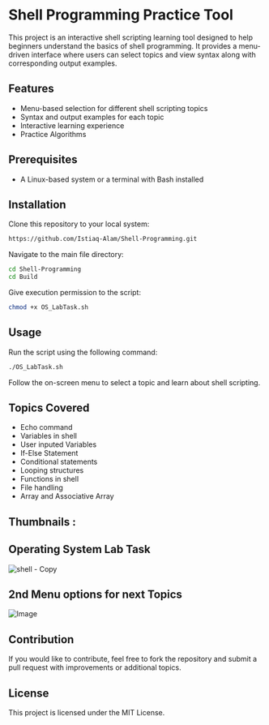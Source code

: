 # Shell Programming Practice Tool
  
This project is an interactive shell scripting learning tool designed to help beginners understand the basics of shell programming. It provides a menu-driven interface where users can select topics and view syntax along with corresponding output examples.

## Features
- Menu-based selection for different shell scripting topics
- Syntax and output examples for each topic
- Interactive learning experience
- Practice Algorithms

## Prerequisites
- A Linux-based system or a terminal with Bash installed

## Installation
Clone this repository to your local system:
```sh
https://github.com/Istiaq-Alam/Shell-Programming.git
```
Navigate to the main file directory:
```sh
cd Shell-Programming
cd Build
```
Give execution permission to the script:
```sh
chmod +x OS_LabTask.sh
```

## Usage
Run the script using the following command:
```sh
./OS_LabTask.sh
```
Follow the on-screen menu to select a topic and learn about shell scripting.

## Topics Covered
- Echo command
- Variables in shell
- User inputed Variables
- If-Else Statement
- Conditional statements
- Looping structures
- Functions in shell
- File handling
- Array and Associative Array

## Thumbnails : 
## Operating System Lab Task 
![shell - Copy](https://github.com/user-attachments/assets/897e7bda-a8ea-4668-9e8f-30a3789363a8)

## 2nd Menu options for next Topics
![Image](https://github.com/user-attachments/assets/3f4e445d-fb30-420f-9ed2-ff67818b25e1)

## Contribution
If you would like to contribute, feel free to fork the repository and submit a pull request with improvements or additional topics.

## License
This project is licensed under the MIT License.

